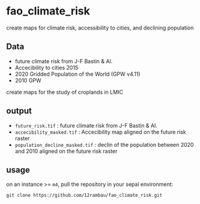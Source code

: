 # fao_climate_risk
create maps for climate risk, accessibility to cities, and declining population

## Data
- future climate risk from J-F Bastin & Al.
- Accecibility to cities 2015
- 2020 Gridded Population of the World (GPW v4.11)
- 2010 GPW

create maps for the study of croplands in LMIC

## output 
- `future_risk.tif` : future climate risk from J-F Bastin & Al. 
- `accecibility_masked.tif` : Accecibility map aligned on the future risk raster
- `population_decline_masked.tif` : declin of the population between 2020 and 2010 aligned on the future risk raster


## usage 

on an instance >= `m4`, pull the repository in your sepal environment:
```
git clone https://github.com/12rambau/fao_climate_risk.git
```
